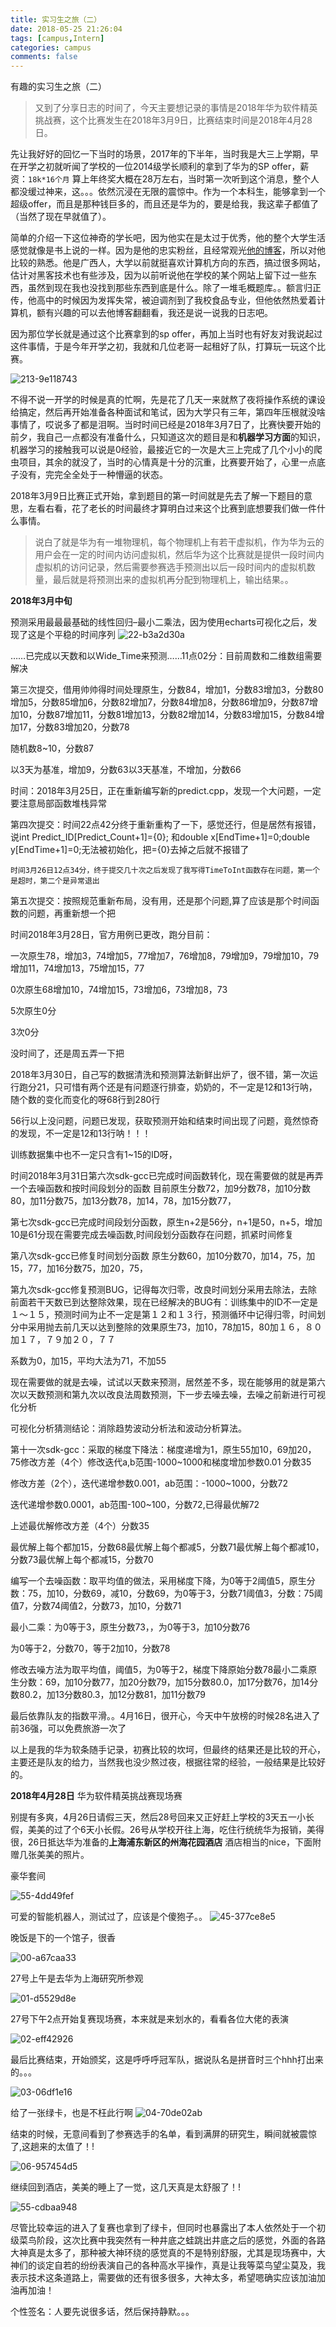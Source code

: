 ```yaml
---
title: 实习生之旅（二）
date: 2018-05-25 21:26:04
tags: [campus,Intern]
categories: campus
comments: false
---
```

有趣的实习生之旅（二）

<!--more-->

> 又到了分享日志的时间了，今天主要想记录的事情是2018年华为软件精英挑战赛，这个比赛发生在2018年3月9日，比赛结束时间是2018年4月28日。

先让我好好的回忆一下当时的场景，2017年的下半年，当时我是大三上学期，早在开学之初就听闻了学校的一位2014级学长顺利的拿到了华为的SP offer，薪资：`18k*16个月` 算上年终奖大概在28万左右，当时第一次听到这个消息，整个人都没缓过神来，这。。。依然沉浸在无限的震惊中。作为一个本科生，能够拿到一个超级offer，而且是那种钱巨多的，而且还是华为的，要是给我，我这辈子都值了（当然了现在早就值了）。

简单的介绍一下这位神奇的学长吧，因为他实在是太过于优秀，他的整个大学生活感觉就像是书上说的一样。因为是他的忠实粉丝，且经常观光[他的博客](http://www.netcan666.com/)，所以对他比较的熟悉。他是广西人，大学以前就挺喜欢计算机方向的东西，搞过很多网站，估计对黑客技术也有些涉及，因为以前听说他在学校的某个网站上留下过一些东西，虽然到现在我也没找到那些东西到底是什么。除了一堆毛概题库。。额言归正传，他高中的时候因为发挥失常，被迫调剂到了我校食品专业，但他依然热爱着计算机，额有兴趣的可以去他博客翻翻看，我还是说一说我的日志吧。

因为那位学长就是通过这个比赛拿到的sp offer，再加上当时也有好友对我说起过这件事情，于是今年开学之初，我就和几位老哥一起租好了队，打算玩一玩这个比赛。

![213-9e118743](实习生之旅（二）/image/213-9e118743.jpg)





不得不说一开学的时候是真的忙啊，先是花了几天一来就熬了夜将操作系统的课设给搞定，然后再开始准备各种面试和笔试，因为大学只有三年，第四年压根就没啥事情了，哎说多了都是泪啊。当时时间已经是2018年3月7日了，比赛快要开始的前夕，我自己一点都没有准备什么，只知道这次的题目是和**机器学习方面**的知识，机器学习的接触我可以说是0经验，最接近它的一次是大三上完成了几个小小的爬虫项目，其余的就没了，当时的心情真是十分的沉重，比赛要开始了，心里一点底子没有，完完全全处于一种懵逼的状态。

2018年3月9日比赛正式开始，拿到题目的第一时间就是先去了解一下题目的意思，左看右看，花了老长的时间最终才算明白过来这个比赛到底想要我们做一件什么事情。

> 说白了就是华为有一堆物理机，每个物理机上有若干虚拟机，作为华为云的用户会在一定的时间内访问虚拟机，然后华为这个比赛就是提供一段时间内虚拟机的访问记录，然后需要参赛选手预测出以后一段时间内的虚拟机数量，最后就是将预测出来的虚拟机再分配到物理机上，输出结果。。

**2018年3月中旬**

预测采用最最最基础的线性回归–最小二乘法，因为使用echarts可视化之后，发现了这是个平稳的时间序列
![22-b3a2d30a](实习生之旅（二）/image/22-b3a2d30a.jpg)


……已完成以天数和以Wide_Time来预测……11点02分：目前周数和二维数组需要解决

第三次提交，借用帅帅得时间处理原生，分数84，增加1，分数83增加3，分数80增加5，分数85增加6，分数82增加7，分数84增加8，分数86增加9，分数87增加10，分数87增加11，分数81增加13，分数82增加14，分数83增加15，分数84增加17，分数83增加20，分数78

随机数8~10，分数87

以3天为基准，增加9，分数63以3天基准，不增加，分数66

时间：2018年3月25日，正在重新编写新的predict.cpp，发现一个大问题，一定要注意局部函数堆栈异常

第四次提交：时间22点42分终于重新重构了一下，感觉还行，但是居然有报错，说int Predict_ID[Predict_Count+1]={0}; 和double x[EndTime+1]=0;double y[EndTime+1]=0;无法被初始化，把={0}去掉之后就不报错了

`时间3月26日12点34分，终于提交几十次之后发现了我写得TimeToInt函数存在问题，第一个是超时，第二个是异常退出`

第五次提交：按照规范重新布局，没有用，还是那个问题,算了应该是那个时间函数的问题，再重新想一个把

时间2018年3月28日，官方用例已更改，跑分目前：

一次原生78，增加3，74增加5，77增加7，76增加8，79增加9，79增加10，79增加11，74增加13，75增加15，77

0次原生68增加10，74增加15，73增加6，73增加8，73

5次原生0分

3次0分

没时间了，还是周五弄一下把

2018年3月30日，自己写的数据清洗和预测算法新鲜出炉了，很不错，第一次运行跑分21，只可惜有两个还是有问题逐行排查，奶奶的，不一定是12和13行呐，随个数的变化而变化的呀68行到280行

56行以上没问题，问题已发现，获取预测开始和结束时间出现了问题，竟然惊奇的发现，不一定是12和13行呐！！！

训练数据集中也不一定只含有1~15的ID呀，

时间2018年3月31日第六次sdk-gcc已完成时间函数转化，现在需要做的就是再弄一个去噪函数和按时间段划分的函数 目前原生分数72，加9分数78，加10分数80，加11分数75，加13分数78，加14，78，加15分数77，

第七次sdk-gcc已完成时间段划分函数，原生n+2是56分，n+1是50，n+5，增加10是61分现在需要完成去噪函数,时间段划分函数存在问题，抓紧时间修复

第八次sdk-gcc已修复时间划分函数 原生分数60，加10分数70，加14，75，加15，77，加16分数75，加20，75，

第九次sdk-gcc修复预测BUG，记得每次归零，改良时间划分采用去除法，去除前面若干天数已到达整除效果，现在已经解决的BUG有：训练集中的ID不一定是１～１５，预测时间为止不一定是第１２和１３行，预测循环中记得归零，时间划分中采用抛去前几天以达到整除的效果原生73，加10，78加15，80加１６，８０加１７，７９加２０，７７

系数为0，加15，平均大法为71，不加55

现在需要做的就是去噪，试试以天数来预测，居然差不多，现在能够用的就是第六次以天数预测和第九次以改良法周数预测，下一步去噪去噪，去噪之前新进行可视化分析

可视化分析猜测结论：消除趋势波动分析法和波动分析算法。

第十一次sdk-gcc：采取的梯度下降法：梯度递增为1，原生55加10，69加20，75修改方差（4个）修改迭代a,b范围-1000~1000和梯度增加参数0.01 分数35

修改方差（2个），迭代递增参数0.001，ab范围：-1000~1000，分数72

迭代递增参数0.0001，ab范围-100~100，分数72,已得最优解72

上述最优解修改方差（4个）分数35

最优解上每个都加15，分数68最优解上每个都减5，分数71最优解上每个都减10，分数73最优解上每个都减15，分数70

编写一个去噪函数：取平均值的做法，采用梯度下降，为0等于2阈值5，原生分数：75，加10，分数69，减10，分数69，为0等于3，分数71阈值3，分数：75阈值7，分数74阈值2，分数73，加10，分数71

最小二乘：为0等于3，原生分数73，，为0等于3，加10分数76

为0等于2，分数70，等于2加10，分数78

修改去噪方法为取平均值，阈值5，为0等于2，梯度下降原始分数78最小二乘原生分数：69，加10分数77，加20分数79，加15分数80.0，加17分数76，加14分数80.2，加13分数80.3，加12分数81，加11分数79

最后依靠队友的指数平滑。。4月16日，很开心，今天中午放榜的时候28名进入了前36强，可以免费旅游一次了

以上是我的华为软条随手记录，初赛比较的坎坷，但最终的结果还是比较的开心，主要还是队友的给力，当然我也没少熬过夜，根据往常的经验，一般结果是比较好的。

**2018年4月28日** 华为软件精英挑战赛现场赛

别提有多爽，4月26日请假三天，然后28号回来又正好赶上学校的3天五一小长假，美美的过了个6天小长假。26号从学校开往上海，吃住行统统华为报销，美得很，26日抵达华为准备的**上海浦东新区的州海花园酒店** 酒店相当的nice，下面附赠几张美美的照片。

豪华套间

![55-4dd49fef](实习生之旅（二）/image/55-4dd49fef.jpg)

可爱的智能机器人，测试过了，应该是个傻狍子。。
![45-377ce8e5](实习生之旅（二）/image/45-377ce8e5.jpg)


晚饭是下的一个馆子，很香

![00-a67caa33](实习生之旅（二）/image/00-a67caa33.jpg)


27号上午是去华为上海研究所参观

![01-d5529d8e](实习生之旅（二）/image/01-d5529d8e.jpg)


27号下午2点开始复赛现场赛，本来就是来划水的，看看各位大佬的表演

![02-eff42926](实习生之旅（二）/image/02-eff42926.jpg)


最后比赛结束，开始颁奖，这是呼呼呼冠军队，据说队名是拼音时三个hhh打出来的。。。

![03-06df1e16](实习生之旅（二）/image/03-06df1e16.jpg)

给了一张绿卡，也是不枉此行啊
![04-70de02ab](实习生之旅（二）/image/04-70de02ab.jpg)


结束的时候，无意间看到了参赛选手的名单，看到满屏的研究生，瞬间就被震惊了,这趟来的太值了！!

![06-957454d5](实习生之旅（二）/image/06-957454d5.jpg)


继续回到酒店，美美的睡上了一觉，这几天真是太舒服了！!

![55-cdbaa948](实习生之旅（二）/image/55-cdbaa948.jpg)


尽管比较幸运的进入了复赛也拿到了绿卡，但同时也暴露出了本人依然处于一个初级菜鸟阶段，这次比赛中我突然有一种井底之蛙跳出井底之后的感觉，外面的各路大神真是太多了，那种被大神环绕的感觉真的不是特别舒服，尤其是现场赛中，大神们的谈定自若的纷纷表演自己的各种高水平操作，真是让我等菜鸟望尘莫及，我表示技术这条道路上，需要做的还有很多很多，大神太多，希望嗯确实应该加油加油再加油！

个性签名：人要先说很多话，然后保持静默。。。